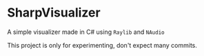 ﻿# SharpVisualizer
A simple visualizer made in C# using `Raylib` and `NAudio`

This project is only for experimenting, don't expect many commits.